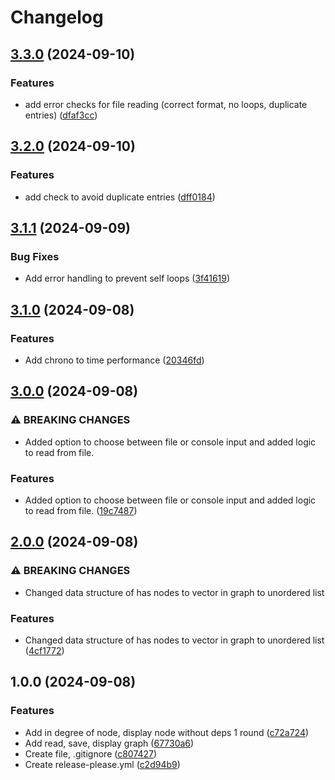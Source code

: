 # Changelog

## [3.3.0](https://github.com/IdentalerMaxima/GraphIndependentNodeFinder/compare/v3.2.0...v3.3.0) (2024-09-10)


### Features

* add error checks for file reading (correct format, no loops, duplicate entries) ([dfaf3cc](https://github.com/IdentalerMaxima/GraphIndependentNodeFinder/commit/dfaf3ccd6f319710ca73997ded3cb32a4c3ca198))

## [3.2.0](https://github.com/IdentalerMaxima/GraphIndependentNodeFinder/compare/v3.1.1...v3.2.0) (2024-09-10)


### Features

* add check to avoid duplicate entries ([dff0184](https://github.com/IdentalerMaxima/GraphIndependentNodeFinder/commit/dff01846b476d4d20bdfa33fa953bd6ba6f892e9))

## [3.1.1](https://github.com/IdentalerMaxima/GraphIndependentNodeFinder/compare/v3.1.0...v3.1.1) (2024-09-09)


### Bug Fixes

* Add error handling to prevent self loops ([3f41619](https://github.com/IdentalerMaxima/GraphIndependentNodeFinder/commit/3f41619cf078cd9c59d1f3e0e7c5c696f59861dd))

## [3.1.0](https://github.com/IdentalerMaxima/GraphIndependentNodeFinder/compare/v3.0.0...v3.1.0) (2024-09-08)


### Features

* Add chrono to time performance ([20346fd](https://github.com/IdentalerMaxima/GraphIndependentNodeFinder/commit/20346fd4766f44adf48f1944d5af07f94c5d6ad7))

## [3.0.0](https://github.com/IdentalerMaxima/GraphIndependentNodeFinder/compare/v2.0.0...v3.0.0) (2024-09-08)


### ⚠ BREAKING CHANGES

* Added option to choose between file or console input and added logic to read from file.

### Features

* Added option to choose between file or console input and added logic to read from file. ([19c7487](https://github.com/IdentalerMaxima/GraphIndependentNodeFinder/commit/19c748700462ccbac69feb381d4e63b96b46d06f))

## [2.0.0](https://github.com/IdentalerMaxima/GraphIndependentNodeFinder/compare/v1.0.0...v2.0.0) (2024-09-08)


### ⚠ BREAKING CHANGES

* Changed data structure of has nodes to vector in graph to unordered list

### Features

* Changed data structure of has nodes to vector in graph to unordered list ([4cf1772](https://github.com/IdentalerMaxima/GraphIndependentNodeFinder/commit/4cf1772db374c1bbe1259a8d101267d16eb63390))

## 1.0.0 (2024-09-08)


### Features

* Add in degree of node, display node without deps 1 round ([c72a724](https://github.com/IdentalerMaxima/GraphIndependentNodeFinder/commit/c72a724e6114ba6670c1a5d743ba679c2b6bdd03))
* Add read, save, display graph ([67730a6](https://github.com/IdentalerMaxima/GraphIndependentNodeFinder/commit/67730a6316afa8352c3cd2fe737658630ac90e17))
* Create file, .gitignore ([c807427](https://github.com/IdentalerMaxima/GraphIndependentNodeFinder/commit/c8074277af2c7567254745ee91ef9ac6fe84235d))
* Create release-please.yml ([c2d94b9](https://github.com/IdentalerMaxima/GraphIndependentNodeFinder/commit/c2d94b9a02571145165c5103b27b93e647c37669))
